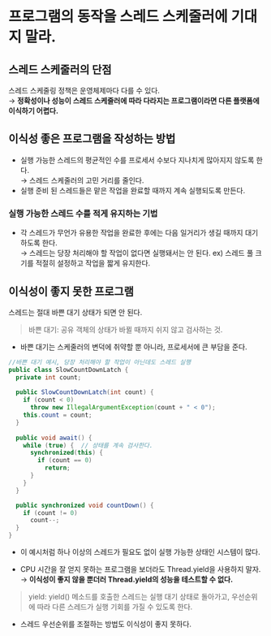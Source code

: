 # 프로그램의 동작을 스레드 스케줄러에 기대지 말라.


## 스레드 스케줄러의 단점
스레드 스케줄링 정책은 운영체제마다 다를 수 있다.<br>
&rarr; **정확성이나 성능이 스레드 스케줄러에 따라 다라지는 프로그램이라면 다른 플랫폼에 이식하기 어렵다.**

## 이식성 좋은 프로그램을 작성하는 방법

- 실행 가능한 스레드의 평균적인 수를 프로세서 수보다 지나치게 많아지지 않도록 한다.<br>
&rarr; 스레드 스케줄러의 고민 거리를 줄인다.
- 실행 준비 된 스레드들은 맡은 작업을 완료할 때까지 계속 실행되도록 만든다.

### 실행 가능한 스레드 수를 적게 유지하는 기법

- 각 스레드가 무언가 유용한 작업을 완료한 후에는 다음 일거리가 생길 때까지 대기하도록 한다.<br>
&rarr; 스레드는 당장 처리해야 할 작업이 없다면 실행돼서는 안 된다.
ex) 스레드 풀 크기를 적절히 설정하고 작업을 짧게 유지한다.



## 이식성이 좋지 못한 프로그램

스레드는 절대 바쁜 대기 상태가 되면 안 된다.

> 바쁜 대기: 공유 객체의 상태가 바뀔 때까지 쉬지 않고 검사하는 것.

- 바쁜 대기는 스케줄러의 변덕에 취약할 뿐 아니라, 프로세서에 큰 부담을 준다.

```java
//바쁜 대기 예시, 당장 처리해야 할 작업이 아닌데도 스레드 실행
public class SlowCountDownLatch {
  private int count;
    
  public SlowCountDownLatch(int count) {
    if (count < 0)
      throw new IllegalArgumentException(count + " < 0");
    this.count = count;
  }
    
  public void await() {
    while (true) {	// 상태를 계속 검사한다.
      synchronized(this) {
        if (count == 0)
          return;
      }
    }
  }

  public synchronized void countDown() {
    if (count != 0)
      count--; 
  }
}

```

- 이 예시처럼 하나 이상의 스레드가 필요도 없이 실행 가능한 상태인 시스템이 많다.

- CPU 시간을 잘 얻지 못하는 프로그램을 보더라도 Thread.yield을 사용하지 말자.<br>
&rarr; **이식성이 좋지 않을 뿐더러 Thread.yield의 성능을 테스트할 수 없다.**

> yield: yield() 메소드를 호출한 스레드는 실행 대기 상태로 돌아가고, 우선순위에 따라 다른 스레드가 실행 기회를 가질 수 있도록 한다.

- 스레드 우선순위를 조절하는 방법도 이식성이 좋지 못하다.
